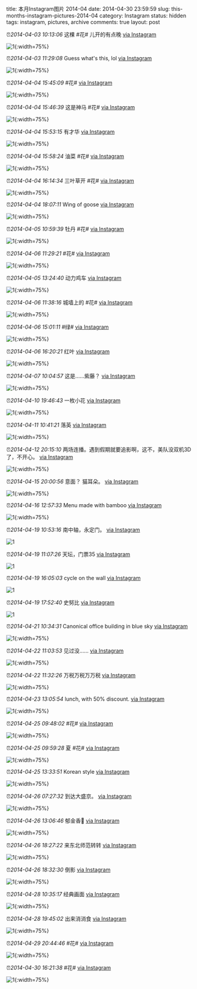 title: 本月Instagram图片 2014-04
date: 2014-04-30 23:59:59
slug: this-months-instagram-pictures-2014-04
category: Instagram
status: hidden
tags: instagram, pictures, archive
comments: true
layout: post

⏰_2014-04-03 10:13:06_ 这棵 #花# 儿开的有点晚
[via Instagram](https://www.instagram.com/p/mT3y01gV7oK2GsLa7-cH3w2eiALPOFDTkAaT80/)

![1](https://scontent-lax3-2.cdninstagram.com/vp/c8e3256cb32d6605ef1cfef76a708a67/5DA2B65F/t51.2885-15/e15/926700_273588706152152_374018096_n.jpg?_nc_ht=scontent-lax3-2.cdninstagram.com){:width=75%}

⏰_2014-04-03 11:29:08_ Guess what's this, lol
[via Instagram](https://www.instagram.com/p/mUAfr1gV2ktCnsyJmumsBOYERj3frOf7pi9Dc0/)

![1](https://scontent-lax3-2.cdninstagram.com/vp/110d5c6c5122e91e53bebceee6b73f44/5DBCD366/t51.2885-15/e15/923606_550861155012666_596621207_n.jpg?_nc_ht=scontent-lax3-2.cdninstagram.com){:width=75%}



⏰_2014-04-04 15:45:09_ #花#
[via Instagram](https://www.instagram.com/p/mXCltKgV6U-cz4qCUJqjMdVzLiF9ccuU8QT8I0/)

![1](https://scontent-lax3-2.cdninstagram.com/vp/d6396765ac5c97a0e3ec66d0ade2908f/5DA5108D/t51.2885-15/e15/1168828_1483356361892345_27119496_n.jpg?_nc_ht=scontent-lax3-2.cdninstagram.com){:width=75%}

⏰_2014-04-04 15:46:39_ 这是神马 #花#
[via Instagram](https://www.instagram.com/p/mXCwogAV6gnQzQMe-CquEcw7FiuT5k4zaYDGo0/)

![1](https://scontent-lax3-2.cdninstagram.com/vp/623946fa4974b515abf00dc650f7e4f8/5DAA18A1/t51.2885-15/e15/1171091_1409923165938446_241637704_n.jpg?_nc_ht=scontent-lax3-2.cdninstagram.com){:width=75%}

⏰_2014-04-04 15:53:15_ 有才华
[via Instagram](https://www.instagram.com/p/mXDg_5AV7BUJHr5A_v9Of6eE_2LtuyFNld7zY0/)

![1](https://scontent-lax3-2.cdninstagram.com/vp/fecf87d4bf2c23dfae1403cae9460092/5DC2E75C/t51.2885-15/e15/1738323_1436269186614548_194312467_n.jpg?_nc_ht=scontent-lax3-2.cdninstagram.com){:width=75%}

⏰_2014-04-04 15:58:24_ 油菜 #花#
[via Instagram](https://www.instagram.com/p/mXEGuPAV7iQD52iu4nQw3JLx8xjGw_Ncx8jGk0/)

![1](https://scontent-lax3-2.cdninstagram.com/vp/dfc3dd3ce521397d63888885a639b1a4/5DC15852/t51.2885-15/e15/1963172_1527819004111553_221614890_n.jpg?_nc_ht=scontent-lax3-2.cdninstagram.com){:width=75%}

⏰_2014-04-04 16:14:34_ 三叶草开 #花#
[via Instagram](https://www.instagram.com/p/mXF9G3AV8-o7HNqqzxXAksDI97eOf8amfcRX40/)

![1](https://scontent-lax3-2.cdninstagram.com/vp/3c53ba53ebe57f230196d33fef826235/5DA56369/t51.2885-15/e15/10012588_209444269266256_537799512_n.jpg?_nc_ht=scontent-lax3-2.cdninstagram.com){:width=75%}

⏰_2014-04-04 18:07:11_ Wing of goose
[via Instagram](https://www.instagram.com/p/mXS19AAV1TtFzaaiCI9X_ERsmwXGlN1-eqBBw0/)

![1](https://scontent-lax3-2.cdninstagram.com/vp/ab39aa806c672b269f695cceb890fb17/5DB834CC/t51.2885-15/e15/1172054_594789883951410_1498518997_n.jpg?_nc_ht=scontent-lax3-2.cdninstagram.com){:width=75%}



⏰_2014-04-05 10:59:39_ 牡丹 #花#
[via Instagram](https://www.instagram.com/p/mZGteiAV7S3Bf7XTZ0o8zw1QB5LTVJCFdVQ6g0/)

![1](https://scontent-lax3-2.cdninstagram.com/vp/0c9ab2d528bd1bc81a346e88db13f38e/5DC33414/t51.2885-15/e15/914664_1423020421288361_1542936171_n.jpg?_nc_ht=scontent-lax3-2.cdninstagram.com){:width=75%}

⏰_2014-04-06 11:29:21_ #花#
[via Instagram](https://www.instagram.com/p/mbu56EAV5kOeyJoTFhkvCr5BtTafbr5YhFjD00/)

![1](https://scontent-lax3-2.cdninstagram.com/vp/71f28fa88010871c2c9dbee03ee9dae0/5DA40B04/t51.2885-15/e15/10011279_688867244488464_1184584623_n.jpg?_nc_ht=scontent-lax3-2.cdninstagram.com){:width=75%}

⏰_2014-04-05 13:24:40_ 动力鸡车
[via Instagram](https://www.instagram.com/p/mZXToMgVySYV_k2xl3UFO2TtYu6d3_U9H8dWY0/)

![1](https://scontent-lax3-2.cdninstagram.com/vp/8db54acfb19df52962bff48bad80723f/5DA353B4/t51.2885-15/e15/914263_500743026703956_1558937096_n.jpg?_nc_ht=scontent-lax3-2.cdninstagram.com){:width=75%}



⏰_2014-04-06 11:38:16_ 城墙上的 #花#
[via Instagram](https://www.instagram.com/p/mbv7KZAV7SQr4F1_RRilmwFCfmK_t2q8hesu80/)

![1](https://scontent-lax3-2.cdninstagram.com/vp/fce65885331d92cb2c6a11b05e5ed91d/5DA6C9EA/t51.2885-15/e15/10245970_1483880278493630_1758197446_n.jpg?_nc_ht=scontent-lax3-2.cdninstagram.com){:width=75%}

⏰_2014-04-06 15:01:11_ #绿#
[via Instagram](https://www.instagram.com/p/mcHJcAgV2qGjd53l8w7Ek6KFGfozUeos_DJ0k0/)

![1](https://scontent-lax3-2.cdninstagram.com/vp/4463f1abbfee1c4bfe4a08d464ca8285/5DB02D73/t51.2885-15/e15/928227_283272595170014_142495948_n.jpg?_nc_ht=scontent-lax3-2.cdninstagram.com){:width=75%}

⏰_2014-04-06 16:20:21_ 红叶
[via Instagram](https://www.instagram.com/p/mcQNSzAV_O0_oIDYZavaYFNj4Z_zBwforwx5M0/)

![1](https://scontent-lax3-2.cdninstagram.com/vp/cd361ce6f9c335889692c846912e0cf5/5DBBE4DD/t51.2885-15/e15/10013137_719873738044754_606595031_n.jpg?_nc_ht=scontent-lax3-2.cdninstagram.com){:width=75%}



⏰_2014-04-07 10:04:57_ 这是……紫藤？
[via Instagram](https://www.instagram.com/p/meKCkMgV4GLI6CjRzmPjFcJ1BHiR6LyvdBB140/)

![1](https://scontent-lax3-2.cdninstagram.com/vp/2d27d68245d70d960c0ec9640e671ff1/5DAB51CA/t51.2885-15/e15/10251332_608050859279479_942565271_n.jpg?_nc_ht=scontent-lax3-2.cdninstagram.com){:width=75%}



⏰_2014-04-10 19:46:43_ 一枚小花
[via Instagram](https://www.instagram.com/p/mm7AM6AV_KTgQFbeANNLqKrVqeRCjtEahtDaw0/)

![1](https://scontent-lax3-2.cdninstagram.com/vp/11f07e8cadb24bd51a48b65246ccf6bc/5DA38621/t51.2885-15/e15/10175182_1581019818789307_33801757_n.jpg?_nc_ht=scontent-lax3-2.cdninstagram.com){:width=75%}



⏰_2014-04-11 10:41:21_ 落英
[via Instagram](https://www.instagram.com/p/mohYrdgV7isd9tqD2UmNw26EzMFcqdX7ob5P00/)

![1](https://scontent-lax3-2.cdninstagram.com/vp/57fa12434895cc9e549f40d7dd2b3489/5DC2B2A9/t51.2885-15/e15/10011261_714397278600080_1275924354_n.jpg?_nc_ht=scontent-lax3-2.cdninstagram.com){:width=75%}



⏰_2014-04-12 20:15:10_ 两场连播。遇到假期就要追影啊，这不，美队没双机3D了，不开心。
[via Instagram](https://www.instagram.com/p/msH2XygVydL3dFEw5iHRdPvUS5OIeNr_UK2aM0/)

![1](https://scontent-lax3-2.cdninstagram.com/vp/1562bbbd1e250ff7ad34bc5aad5bcd8c/5DAF0179/t51.2885-15/e15/10011323_851944274822656_234658369_n.jpg?_nc_ht=scontent-lax3-2.cdninstagram.com){:width=75%}



⏰_2014-04-15 20:00:56_ 意面？ 猫耳朵。
[via Instagram](https://www.instagram.com/p/mz0muMgV8M822HhShFnwws7Zij-XKWKIN19y80/)

![1](https://scontent-lax3-2.cdninstagram.com/vp/18b68568e39404cfc3fe9e9d3d71aaed/5DA065DF/t51.2885-15/e15/917062_601895943214604_2003223345_n.jpg?_nc_ht=scontent-lax3-2.cdninstagram.com){:width=75%}



⏰_2014-04-16 12:57:33_ Menu made with bamboo
[via Instagram](https://www.instagram.com/p/m1o8mMgV1KFerRTbfGu57YG1WY1bQXja_R6Z00/)

![1](https://scontent-lax3-2.cdninstagram.com/vp/cad76e2c2b4abd6686505de430c26e4c/5DBAEBDC/t51.2885-15/e15/1515831_373996949405884_1854316252_n.jpg?_nc_ht=scontent-lax3-2.cdninstagram.com){:width=75%}



⏰_2014-04-19 10:53:16_ 南中轴，永定门。
[via Instagram](https://www.instagram.com/p/m9JG_agV81JWh5kmLsw-EA_Glqml4ibeYqRyM0/)

![1](https://scontent-lax3-2.cdninstagram.com/vp/9b9360bacecc3da0ab50078d8b13a7bb/5DBC3D78/t51.2885-15/e15/916482_611887312239243_518812019_n.jpg?_nc_ht=scontent-lax3-2.cdninstagram.com)

⏰_2014-04-19 11:07:26_ 天坛，门票35
[via Instagram](https://www.instagram.com/p/m9KusgAV_ay5BdzHJOU5Xbn2T5dwhs1ZxXLJs0/)

![1](https://scontent-lax3-2.cdninstagram.com/vp/a40f187d4614a6c814e714c9bfc5a9f4/5DAF694F/t51.2885-15/e15/10251459_244838639037439_1670644376_n.jpg?_nc_ht=scontent-lax3-2.cdninstagram.com)

⏰_2014-04-19 16:05:03_ cycle on the wall
[via Instagram](https://www.instagram.com/p/m9syl2AVy_RUb1VG4HYMSv4xqFhKDkZF-EU4E0/)

![1](https://scontent-lax3-2.cdninstagram.com/vp/7b52000411f432c8010182dcca4b8541/5DC2D49B/t51.2885-15/e15/926425_655723851129349_1297786634_n.jpg?_nc_ht=scontent-lax3-2.cdninstagram.com)

⏰_2014-04-19 17:52:40_ 史努比
[via Instagram](https://www.instagram.com/p/m95GwsgV95iz5W6ZouT3lpqvkuP_Ust8XitSg0/)

![1](https://scontent-lax3-2.cdninstagram.com/vp/7f083b0c23bff79e614b749a14a065af/5DB430FB/t51.2885-15/e15/10299778_621043551312018_1440418509_n.jpg?_nc_ht=scontent-lax3-2.cdninstagram.com)



⏰_2014-04-21 10:34:31_ Canonical office building in blue sky
[via Instagram](https://www.instagram.com/p/nCQjb3gV6a_l0Mzv_KGNquh_L75QypXkts5Ek0/)

![1](https://scontent-lax3-2.cdninstagram.com/vp/acd6d2005a83223306d78b6dd4b93539/5DBEBB88/t51.2885-15/e15/10249300_744210698963149_447415440_n.jpg?_nc_ht=scontent-lax3-2.cdninstagram.com){:width=75%}



⏰_2014-04-22 11:03:53_ 见过没……
[via Instagram](https://www.instagram.com/p/nE4tYigV-6UGMdxRlEQRbtNPYU3BSiTDQfPw00/)

![1](https://scontent-lax3-2.cdninstagram.com/vp/04a6ad46a078f8d3a1fbbc4d6bf7fa93/5DA3C7CF/t51.2885-15/e15/10251420_1477349995827887_1736085059_n.jpg?_nc_ht=scontent-lax3-2.cdninstagram.com){:width=75%}

⏰_2014-04-22 11:32:26_ 万税万税万万税
[via Instagram](https://www.instagram.com/p/nE7-aegVzPyAkyaQpx6A6kwMw8Ribw4u1MXjM0/)

![1](https://scontent-lax3-2.cdninstagram.com/vp/42c57b5dda0571c4cd17b3a1f844a0d5/5DB6A9C2/t51.2885-15/e15/925215_547489178697179_456131965_n.jpg?_nc_ht=scontent-lax3-2.cdninstagram.com){:width=75%}



⏰_2014-04-23 13:05:54_ lunch, with 50% discount.
[via Instagram](https://www.instagram.com/p/nHrd4wgV_F-3PVuAMRqAAquvkbI2VBynoQclU0/)

![1](https://scontent-lax3-2.cdninstagram.com/vp/55c946c3355ddebf342491b3ad0c387d/5DBDABF2/t51.2885-15/e15/10254150_1398109530469387_1075777537_n.jpg?_nc_ht=scontent-lax3-2.cdninstagram.com){:width=75%}



⏰_2014-04-25 09:48:02_ #花#
[via Instagram](https://www.instagram.com/p/nMeae3AV4GTZCqtzg8cpfQQL_4OH1z3lTsYmI0/)

![1](https://scontent-lax3-2.cdninstagram.com/vp/813d531c3b5379926b2220db6ee8467d/5DA13DED/t51.2885-15/e15/1663044_1415926108674577_1619908609_n.jpg?_nc_ht=scontent-lax3-2.cdninstagram.com){:width=75%}

⏰_2014-04-25 09:59:28_ 夏 #花#
[via Instagram](https://www.instagram.com/p/nMfuInAV56OsIpHYA7pUs2wbDFoUmCEcUAUMA0/)

![1](https://scontent-lax3-2.cdninstagram.com/vp/1bad4649532336518f8f831157d00d90/5DAC2F2F/t51.2885-15/e15/10251363_583406291771888_864291682_n.jpg?_nc_ht=scontent-lax3-2.cdninstagram.com){:width=75%}

⏰_2014-04-25 13:33:51_ Korean style
[via Instagram](https://www.instagram.com/p/nM4QcHgV0vgFlf70GfVeaNSsHoRdYhgGwPUJA0/)

![1](https://scontent-lax3-2.cdninstagram.com/vp/8e95f01e48528f6220bae61d3dd2c009/5DA9DF50/t51.2885-15/e15/10251476_236272739896377_1953401282_n.jpg?_nc_ht=scontent-lax3-2.cdninstagram.com){:width=75%}



⏰_2014-04-26 07:27:32_ 到达大盛京。
[via Instagram](https://www.instagram.com/p/nOzIP6AV8uPsujROYNcqet9OYTXjB31bAf-4g0/)

![1](https://scontent-lax3-2.cdninstagram.com/vp/8d6cc705b78b30b9a4fc0325ff8babe9/5DC333FF/t51.2885-15/e15/10175214_1405412146403631_1458698395_n.jpg?_nc_ht=scontent-lax3-2.cdninstagram.com){:width=75%}

⏰_2014-04-26 13:06:46_ 郁金香🌷
[via Instagram](https://www.instagram.com/p/nPZ862AVxWJnHnUa81PvKpYuQCJij2IH199740/)

![1](https://scontent-lax3-2.cdninstagram.com/vp/e1faad9dc434a67183d56dfae1d6d763/5DACA1A8/t51.2885-15/e15/1515281_623818907712961_336901615_n.jpg?_nc_ht=scontent-lax3-2.cdninstagram.com){:width=75%}

⏰_2014-04-26 18:27:22_ 来东北师范转转
[via Instagram](https://www.instagram.com/p/nP-pB_AV0DrVna4uA8v0mxahpmoJLcDUFsdVU0/)

![1](https://scontent-lax3-2.cdninstagram.com/vp/eb25f6da85098418a554b7fb56ed08c7/5DA63284/t51.2885-15/e15/10175194_709661615762895_254054454_n.jpg?_nc_ht=scontent-lax3-2.cdninstagram.com){:width=75%}

⏰_2014-04-26 18:32:30_ 倒影
[via Instagram](https://www.instagram.com/p/nP_OmpAV0pcOGtdIH5_9LW44Xh0K1Y7HUzR_M0/)

![1](https://scontent-lax3-2.cdninstagram.com/vp/4f60a348b6a73051ba8d0a058a4afa37/5DACF87B/t51.2885-15/e15/10311136_732159356836062_1549196591_n.jpg?_nc_ht=scontent-lax3-2.cdninstagram.com){:width=75%}



⏰_2014-04-28 10:35:17_ 经典画面
[via Instagram](https://www.instagram.com/p/nUSNMnAV7p6ze-mcBe4B0j2V0o_v3RiwLW8h80/)

![1](https://scontent-lax3-2.cdninstagram.com/vp/e1074540352a6f03403a7687783ed196/5DA6156A/t51.2885-15/e15/10254162_698965360126267_261163454_n.jpg?_nc_ht=scontent-lax3-2.cdninstagram.com){:width=75%}

⏰_2014-04-28 19:45:02_ 出来消消食
[via Instagram](https://www.instagram.com/p/nVRHrPAVw8WC9mlkQtq7rVRB8Yv8OKv86jHMk0/)

![1](https://scontent-lax3-2.cdninstagram.com/vp/4987b9d23931c0b3647a1169c1246e6c/5DA53125/t51.2885-15/e15/10175312_237763473097838_1974491255_n.jpg?_nc_ht=scontent-lax3-2.cdninstagram.com){:width=75%}



⏰_2014-04-29 20:44:46_ #花#
[via Instagram](https://www.instagram.com/p/nX8wDPAV19J0oMCzB83S9dTGYUXX9iyvOjP0A0/)

![1](https://scontent-lax3-2.cdninstagram.com/vp/086eb6a8d16f8c3f142396d03eb1b938/5DA247D8/t51.2885-15/e15/891309_646115008774919_675039960_n.jpg?_nc_ht=scontent-lax3-2.cdninstagram.com){:width=75%}



⏰_2014-04-30 16:21:38_ #花#
[via Instagram](https://www.instagram.com/p/naDbo7gV37GSaT0I0aAhnyzV8sixFZUTLTuwo0/)

![1](https://scontent-lax3-2.cdninstagram.com/vp/033fcb23fcd300ff66eae372c402ffe1/5DB46621/t51.2885-15/e15/10251567_624053504353432_1370611611_n.jpg?_nc_ht=scontent-lax3-2.cdninstagram.com){:width=75%}
